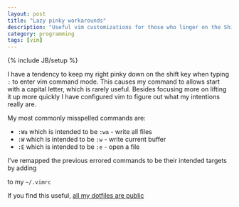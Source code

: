 ```yaml
---
layout: post
title: "Lazy pinky workarounds"
description: "Useful vim customizations for those who linger on the Shift key"
category: programming
tags: [vim]
---
```

{% include JB/setup %}

I have a tendency to keep my right pinky down on the shift key when typing ```:``` to enter vim command mode.  This causes my command to allows start with a capital letter, which is rarely useful.  Besides focusing more on lifting it up more quickly I have configured vim to figure out what my intentions really are.

My most commonly misspelled commands are:

* ```:Wa``` which is intended to be ```:wa``` - write all files
* ```:W``` which is intended to be ```:w``` - write current buffer
* ```:E``` which is intended to be ```:e``` - open a file

I've remapped the previous errored commands to be their intended targets by adding

<script src="https://gist.github.com/4098807.js">
</script>

to my ```~/.vimrc```

If you find this useful, [all my dotfiles are public](https://github.com/lanej/dotfiles)
